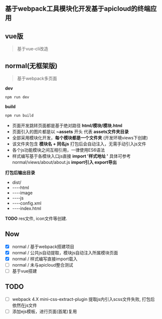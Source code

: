 ## 基于webpack工具模块化开发基于apicloud的终端应用

## vue版
> 基于vue-cli改造

## normal(无框架版)
> 基于webpack多页面

**dev**
```js
npm run dev
```

**build**
```js
npm run build
```

* 页面开发跳转页面都是基于绝对路径 **html/模块/模块.html**
* 页面引入的图片都是以 **~assets** 开头 代表 **assets文件夹目录**
* 全部采用模块化开发，**每个模块都是一个文件夹** (开发环境views下创建)
* 该文件夹包含 **模块名 + 同名js** 打包后会自动注入，无需手动引入js文件
* 各个js功能模块之间互相引用，一律使用ES6语法
* 样式编写基于各模块入口js直接 **import '样式地址 '** 具体可参考normal/views/about/about.js
**import引入 export导出**

**打包后输出目录**

* dist/
* ----html
* ----image
* ----js
* ----config.xml
* ----index.html

**TODO**
res文件, icon文件等创建.

## Now
- [x] normal / 基于webpack搭建项目
- [x] normal / 公共js自动提取，模块js自动注入所属模块页面
- [x] normal / 样式编写直接import载入
- [ ] normal / 未与apicloud整合测试
- [ ] 基于vue搭建

## TODO
- [ ] webpack 4.X mini-css-extract-plugin 提取js内引入scss文件失败, 打包后依然在js文件
- [ ] 添加ejs模板，进行页面(首尾)复用